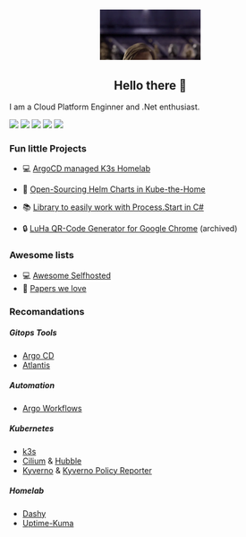 #####

<div align="center">
    <img src="media/hi-there.webp" height="90" />
    <h2 align="center">Hello there 👋</h2>
</div>

I am a Cloud Platform Enginner and .Net enthusiast.


![](https://img.shields.io/badge/Kubernetes-informational?style=flat-square&logo=kubernetes&logoColor=white&color=0366D6)
![](https://img.shields.io/badge/ArgoCD-informational?style=flat-square&logo=argo&logoColor=white&color=0366D6)
![](https://img.shields.io/badge/Helm-informational?style=flat-square&logo=helm&logoColor=white&color=0366D6)
![](https://img.shields.io/badge/Git-informational?style=flat-square&logo=git&logoColor=white&color=0366D6)
![](https://img.shields.io/badge/Renovate-informational?style=flat-square&logo=renovate&logoColor=white&color=0366D6)



### Fun little Projects
- :computer: [ArgoCD managed K3s Homelab](https://github.com/lukashankeln/Homelab)
- :open_file_folder: [Open-Sourcing Helm Charts in Kube-the-Home](https://github.com/orgs/kube-the-home/repositories)
- :books: [Library to easily work with Process.Start in C#](https://www.nuget.org/packages/Hankeln.Commandline.Runner)

- :lock: [LuHa QR-Code Generator for Google Chrome](https://chrome.google.com/webstore/detail/luha-qr-code-creator/bgbdinnmkangaocpbbmfmbcojlnhkecg?hl=de) (archived)

### Awesome lists
- :computer: [Awesome Selfhosted](https://github.com/awesome-selfhosted/awesome-selfhosted)
- :newspaper: [Papers we love](https://github.com/papers-we-love/papers-we-love)

### Recomandations

##### Gitops Tools
- [Argo CD](https://github.com/argoproj/argo-cd)
- [Atlantis](https://github.com/runatlantis/atlantis)

##### Automation
- [Argo Workflows](https://github.com/argoproj/argo-workflows)


##### Kubernetes
- [k3s](https://github.com/k3s-io/k3s)
- [Cilium](https://github.com/cilium/cilium) & [Hubble](https://github.com/cilium/hubble)
- [Kyverno](https://github.com/kyverno/kyverno) & [Kyverno Policy Reporter](https://github.com/kyverno/policy-reporter)

##### Homelab
- [Dashy](https://github.com/Lissy93/dashy)
- [Uptime-Kuma](https://github.com/louislam/uptime-kuma)
